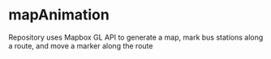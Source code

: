 # mapAnimation
Repository uses Mapbox GL API to generate a map, mark bus stations along a route, and move a marker along the route
